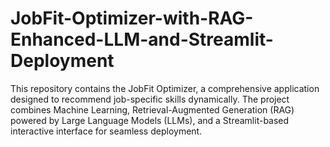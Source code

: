 # JobFit-Optimizer-with-RAG-Enhanced-LLM-and-Streamlit-Deployment
This repository contains the JobFit Optimizer, a comprehensive application designed to recommend job-specific skills dynamically. The project combines Machine Learning, Retrieval-Augmented Generation (RAG) powered by Large Language Models (LLMs), and a Streamlit-based interactive interface for seamless deployment.
